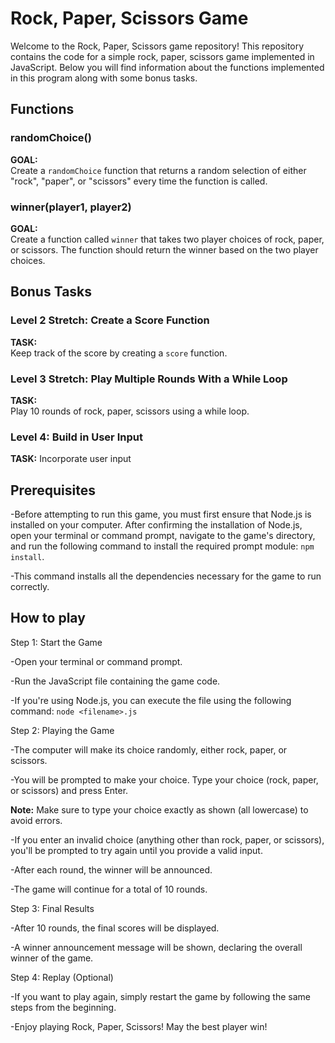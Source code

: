 # Rock, Paper, Scissors Game

Welcome to the Rock, Paper, Scissors game repository! This repository contains the code for a simple rock, paper, scissors game implemented in JavaScript. Below you will find information about the functions implemented in this program along with some bonus tasks.

## Functions

### randomChoice()

**GOAL:**  
Create a `randomChoice` function that returns a random selection of either "rock", "paper", or "scissors" every time the function is called.

### winner(player1, player2)

**GOAL:**  
Create a function called `winner` that takes two player choices of rock, paper, or scissors. The function should return the winner based on the two player choices.

## Bonus Tasks

### Level 2 Stretch: Create a Score Function

**TASK:**  
Keep track of the score by creating a `score` function.

### Level 3 Stretch: Play Multiple Rounds With a While Loop

**TASK:**  
Play 10 rounds of rock, paper, scissors using a while loop.

### Level 4: Build in User Input

**TASK:**
Incorporate user input

## Prerequisites

-Before attempting to run this game, you must first ensure that Node.js is installed on your computer. After confirming the installation of Node.js, open your terminal or command prompt, navigate to the game's directory, and run the following command to install the required prompt module: `npm install`.

-This command installs all the dependencies necessary for the game to run correctly.

## How to play

Step 1: Start the Game

-Open your terminal or command prompt.

-Run the JavaScript file containing the game code.

-If you're using Node.js, you can execute the file using the following command: `node <filename>.js`

Step 2: Playing the Game

-The computer will make its choice randomly, either rock, paper, or scissors.

-You will be prompted to make your choice. Type your choice (rock, paper, or scissors) and press Enter.

**Note:** Make sure to type your choice exactly as shown (all lowercase) to avoid errors.

-If you enter an invalid choice (anything other than rock, paper, or scissors), you'll be prompted to try again until you provide a valid input.

-After each round, the winner will be announced.

-The game will continue for a total of 10 rounds.

Step 3: Final Results

-After 10 rounds, the final scores will be displayed.

-A winner announcement message will be shown, declaring the overall winner of the game.

Step 4: Replay (Optional)

-If you want to play again, simply restart the game by following the same steps from the beginning.

-Enjoy playing Rock, Paper, Scissors! May the best player win!
